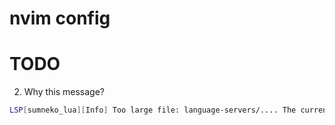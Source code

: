 # nvim config

# TODO
2. Why this message? 
```bash
LSP[sumneko_lua][Info] Too large file: language-servers/.... The currently set size limit is: 100 KB, and the file size is: 222.1
```
